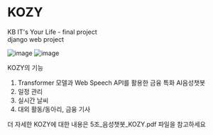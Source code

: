 # KOZY
KB IT's Your Life - final project  
django web project

![image](https://user-images.githubusercontent.com/69580736/170024622-b1f071a5-126a-4e77-8ec6-499ce863963d.png)
![image](https://user-images.githubusercontent.com/69580736/170024713-80bba7ea-d619-422b-a41d-e892d006373c.png)

KOZY의 기능
1) Transformer 모델과 Web Speech API를 활용한 금융 특화 AI음성챗봇
2) 일정 관리
3) 실시간 날씨
4) 대외 활동/동아리, 금융 기사



더 자세한 KOZY에 대한 내용은 5조_음성챗봇_KOZY.pdf 파일을 참고하세요
